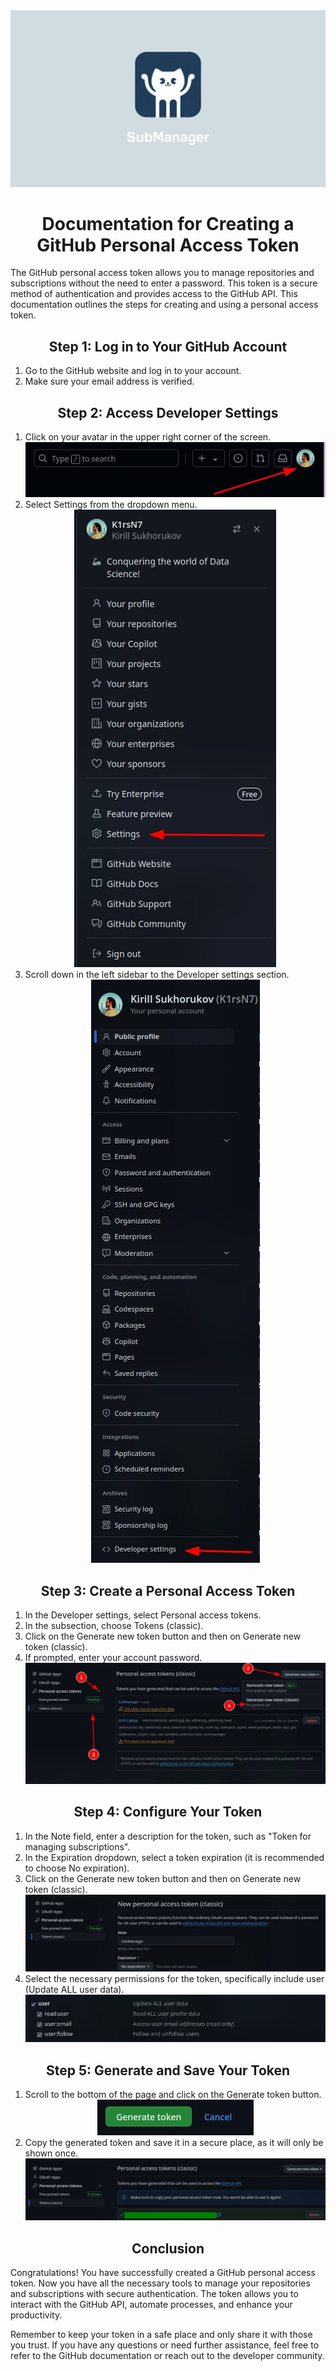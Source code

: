 <div align="center"><img src="../img/banner.jpg"></div>
<h1 align="center">Documentation for Creating a GitHub Personal Access Token</h1>
<p>The GitHub personal access token allows you to manage repositories and subscriptions without the need to enter a password. This token is a secure method of authentication and provides access to the GitHub API. This documentation outlines the steps for creating and using a personal access token.</p>

<h2 align="center">Step 1: Log in to Your GitHub Account</h2>
<ol>
<li>Go to the GitHub website and log in to your account.</li>
<li>Make sure your email address is verified.</li>
</ol>

<h2 align="center">Step 2: Access Developer Settings</h2>
<ol>
<li>Click on your avatar in the upper right corner of the screen.
<div align="center"><img src="./img/step_1.jpg"></div></li>
<li>Select Settings from the dropdown menu.<div align="center"><img src="./img/step_2.jpg"></div></li>
<li>Scroll down in the left sidebar to the Developer settings section.<div align="center"><img src="./img/step_3.jpg"></div></li>
</ol>

<h2 align="center">Step 3: Create a Personal Access Token</h2>
<ol>
<li>In the Developer settings, select Personal access tokens.</li>
<li>In the subsection, choose Tokens (classic).</li>
<li>Click on the Generate new token button and then on Generate new token (classic).</li>
<li>If prompted, enter your account password.<div align="center"><img src="./img/step_4.jpg"></div></li>
</ol>

<h2 align="center">Step 4: Configure Your Token</h2>
<ol>
<li>In the Note field, enter a description for the token, such as "Token for managing subscriptions".</li>
<li>In the Expiration dropdown, select a token expiration (it is recommended to choose No expiration).</li>
<li>Click on the Generate new token button and then on Generate new token (classic).<div align="center"><img src="./img/step_5.jpg"></div></li>
<li>Select the necessary permissions for the token, specifically include user (Update ALL user data).<div align="center"><img src="./img/step_6.jpg"></div></li>
</ol>

<h2 align="center">Step 5: Generate and Save Your Token</h2>
<ol>
<li>Scroll to the bottom of the page and click on the Generate token button.<div align="center"><img src="./img/step_7.jpg"></div></li>
<li>Copy the generated token and save it in a secure place, as it will only be shown once.<div align="center"><img src="./img/step_8.jpg"></div></li>
</ol>


<h2 align="center">Conclusion</h2>
<p>Congratulations! You have successfully created a GitHub personal access token. Now you have all the necessary tools to manage your repositories and subscriptions with secure authentication. The token allows you to interact with the GitHub API, automate processes, and enhance your productivity.</p>
<p>Remember to keep your token in a safe place and only share it with those you trust. If you have any questions or need further assistance, feel free to refer to the GitHub documentation or reach out to the developer community.</p>
